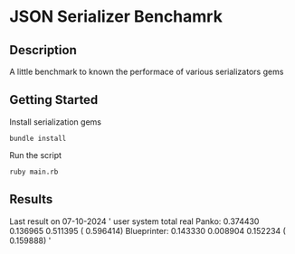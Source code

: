 # JSON Serializer Benchamrk

## Description

A little benchmark to known the performace of various serializators gems

## Getting Started

Install serialization gems

`bundle install`

Run the script

`ruby main.rb`

## Results

Last result on 07-10-2024
'
user     system      total        real
Panko:  0.374430   0.136965   0.511395 (  0.596414)
Blueprinter:  0.143330   0.008904   0.152234 (  0.159888)
'
